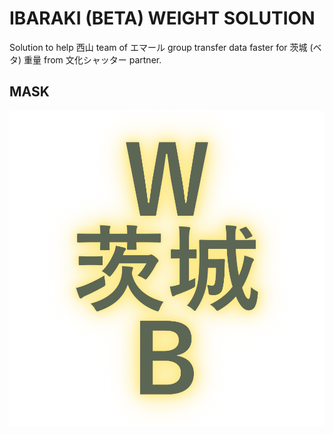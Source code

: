 # IBARAKI (BETA) WEIGHT SOLUTION
Solution to help 西山 team of エマール group transfer data faster for 茨城 (ベタ) 重量 from 文化シャッター partner.

## MASK
<p align="center">
<img src="https://raw.githubusercontent.com/Tynab/Ibaraki-Beta-Weight/main/pic/0.png"></img>
</p>